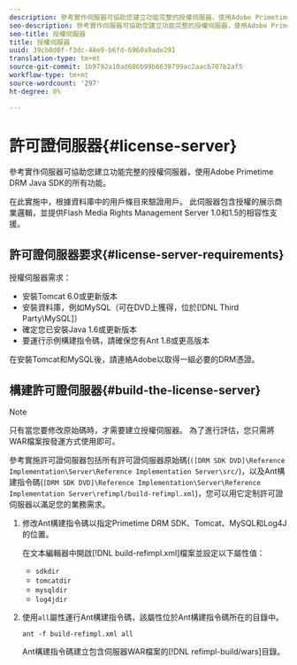 ```yaml
---
description: 參考實作伺服器可協助您建立功能完整的授權伺服器，使用Adobe Primetime DRM Java SDK的所有功能。
seo-description: 參考實作伺服器可協助您建立功能完整的授權伺服器，使用Adobe Primetime DRM Java SDK的所有功能。
seo-title: 授權伺服器
title: 授權伺服器
uuid: 39cb0d0f-f3dc-48e9-b6fd-6960a9ade291
translation-type: tm+mt
source-git-commit: 1b9792a10ad606b99b6639799ac2aacb707b2af5
workflow-type: tm+mt
source-wordcount: '297'
ht-degree: 0%

---
```



# 許可證伺服器{#license-server}

參考實作伺服器可協助您建立功能完整的授權伺服器，使用Adobe Primetime DRM Java SDK的所有功能。

在此實施中，根據資料庫中的用戶條目來驗證用戶。 此伺服器包含授權的展示商業邏輯，並提供Flash Media Rights Management Server 1.0和1.5的相容性支援。

## 許可證伺服器要求{#license-server-requirements}

授權伺服器需求：

* 安裝Tomcat 6.0或更新版本
* 安裝資料庫，例如MySQL（可在DVD上獲得，位於[!DNL Third Party\MySQL]）
* 確定您已安裝Java 1.6或更新版本
* 要運行示例構建指令碼，請確保您有Ant 1.8或更高版本

在安裝Tomcat和MySQL後，請連絡Adobe以取得一組必要的DRM憑證。

## 構建許可證伺服器{#build-the-license-server}

>[!NOTE]
>
>只有當您要修改原始碼時，才需要建立授權伺服器。 為了進行評估，您只需將WAR檔案按發運方式使用即可。

參考實施許可證伺服器包括所有許可證伺服器原始碼(`([DRM SDK DVD]\Reference Implementation\Server\Reference Implementation Server\src/`)，以及Ant構建指令碼(`[DRM SDK DVD]\Reference Implementation\Server\Reference Implementation Server\refimpl/build-refimpl.xml`)，您可以用它定制許可證伺服器以滿足您的業務需求。

1. 修改Ant構建指令碼以指定Primetime DRM SDK、Tomcat、MySQL和Log4J的位置。

   在文本編輯器中開啟[!DNL build-refimpl.xml]檔案並設定以下屬性值：

   * `sdkdir`
   * `tomcatdir`
   * `mysqldir`
   * `log4jdir`

1. 使用`all`屬性運行Ant構建指令碼，該屬性位於Ant構建指令碼所在的目錄中。

   ```
   ant -f build-refimpl.xml all
   ```

   Ant構建指令碼建立包含伺服器WAR檔案的[!DNL refimpl-build/wars]目錄。
